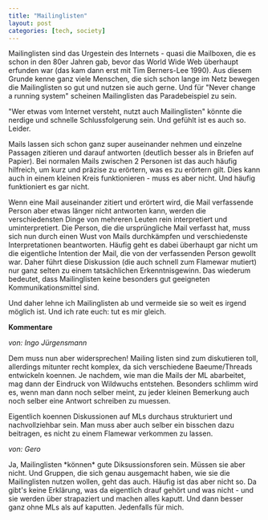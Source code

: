 ```yaml
---
title: "Mailinglisten"
layout: post
categories: [tech, society]
---
```

Mailinglisten sind das Urgestein des Internets - quasi die Mailboxen, die es schon in den 80er Jahren gab, bevor das World Wide Web überhaupt erfunden war (das kam dann erst mit Tim Berners-Lee 1990). Aus diesem Grunde kenne ganz viele Menschen, die sich schon lange im Netz bewegen die Mailinglisten so gut und nutzen sie auch gerne. Und für "Never change a running system" scheinen Mailinglisten das Paradebeispiel zu sein.

"Wer etwas vom Internet versteht, nutzt auch Mailinglisten" könnte die nerdige und schnelle Schlussfolgerung sein. Und gefühlt ist es auch so. Leider.

Mails lassen sich schon ganz super auseinander nehmen und einzelne Passagen zitieren und darauf antworten (deutlich besser als in Briefen auf Papier). Bei normalen Mails zwischen 2 Personen ist das auch häufig hilfreich, um kurz und präzise zu erörtern, was es zu erörtern gilt. Dies kann auch in einem kleinen Kreis funktionieren - muss es aber nicht. Und häufig funktioniert es gar nicht.

Wenn eine Mail auseinander zitiert und erörtert wird, die Mail verfassende Person aber etwas länger nicht antworten kann, werden die verschiedensten Dinge von mehreren Leuten rein interpretiert und uminterpretiert. Die Person, die die ursprüngliche Mail verfasst hat, muss sich nun durch einen Wust von Mails durchkämpfen und verschiedenste Interpretationen beantworten. Häufig geht es dabei überhaupt gar nicht um die eigentliche Intention der Mail, die von der verfassenden Person gewollt war. Daher führt diese Diskussion (die auch schnell zum Flamewar mutiert) nur ganz selten zu einem tatsächlichen Erkenntnisgewinn. Das wiederum bedeutet, dass Mailinglisten keine besonders gut geeigneten Kommunikationsmittel sind.

Und daher lehne ich Mailinglisten ab und vermeide sie so weit es irgend möglich ist. Und ich rate euch: tut es mir gleich.
		

__Kommentare__
			
_von: Ingo Jürgensmann_
			
Dem muss nun aber widersprechen! Mailing listen sind zum diskutieren toll, allerdings mitunter recht komplex, da sich verschiedene Baeume/Threads entwickeln koennen. Je nachdem, wie man die Mails der ML abarbeitet, mag dann der Eindruck von Wildwuchs entstehen. Besonders schlimm wird es, wenn man dann noch selber meint, zu jeder kleinen Bemerkung auch noch selber eine Antwort schreiben zu muessen. 

Eigentlich koennen Diskussionen auf MLs durchaus strukturiert und nachvollziehbar sein. Man muss aber auch selber ein bisschen dazu beitragen, es nicht zu einem Flamewar verkommen zu lassen.

			
_von: Gero_
			
Ja, Mailinglisten \*können\* gute Diksussionsforen sein. Müssen sie aber nicht. Und Gruppen, die sich genau ausgemacht haben, wie sie die Mailinglisten nutzen wollen, geht das auch.
Häufig ist das aber nicht so. Da gibt's keine Erklärung, was da eigentlich drauf gehört und was nicht - und sie werden über strapaziert und machen alles kaputt. Und dann besser ganz ohne MLs als auf kaputten.
Jedenfalls für mich.

